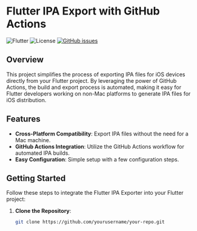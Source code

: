 # Flutter IPA Export with GitHub Actions

![Flutter](https://img.shields.io/badge/Flutter-2.8-blue?style=flat&logo=flutter)
![License](https://img.shields.io/github/license/yourusername/your-repo)
[![GitHub issues](https://img.shields.io/github/issues/yourusername/your-repo)](https://github.com/yourusername/your-repo/issues)

## Overview

This project simplifies the process of exporting IPA files for iOS devices directly from your Flutter project. By leveraging the power of GitHub Actions, the build and export process is automated, making it easy for Flutter developers working on non-Mac platforms to generate IPA files for iOS distribution.

## Features

- **Cross-Platform Compatibility**: Export IPA files without the need for a Mac machine.
- **GitHub Actions Integration**: Utilize the GitHub Actions workflow for automated IPA builds.
- **Easy Configuration**: Simple setup with a few configuration steps.

## Getting Started

Follow these steps to integrate the Flutter IPA Exporter into your Flutter project:

1. **Clone the Repository**:

   ```bash
   git clone https://github.com/yourusername/your-repo.git
